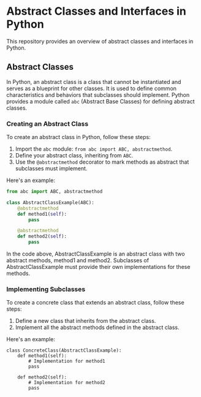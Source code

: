 
# Abstract Classes and Interfaces in Python

This repository provides an overview of abstract classes and interfaces in Python.

## Abstract Classes

In Python, an abstract class is a class that cannot be instantiated and serves as a blueprint for other classes. It is used to define common characteristics and behaviors that subclasses should implement. Python provides a module called `abc` (Abstract Base Classes) for defining abstract classes.

### Creating an Abstract Class

To create an abstract class in Python, follow these steps:

1. Import the `abc` module: `from abc import ABC, abstractmethod`.
2. Define your abstract class, inheriting from `ABC`.
3. Use the `@abstractmethod` decorator to mark methods as abstract that subclasses must implement.

Here's an example:

```python
from abc import ABC, abstractmethod

class AbstractClassExample(ABC):
    @abstractmethod
    def method1(self):
        pass

    @abstractmethod
    def method2(self):
        pass
```



In the code above, AbstractClassExample is an abstract class with two abstract methods, method1 and method2.
Subclasses of AbstractClassExample must provide their own implementations for these methods.


### Implementing Subclasses
To create a concrete class that extends an abstract class, follow these steps:

1. Define a new class that inherits from the abstract class.
2. Implement all the abstract methods defined in the abstract class.


Here's an example:

```
class ConcreteClass(AbstractClassExample):
    def method1(self):
        # Implementation for method1
        pass

    def method2(self):
        # Implementation for method2
        pass

```



